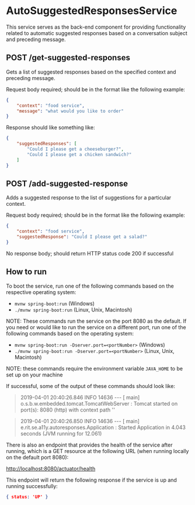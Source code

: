 # AutoSuggestedResponsesService

This service serves as the back-end component for providing functionality related to automatic suggested responses based on a conversation subject and preceding message.

## POST /get-suggested-responses ##
Gets a list of suggested responses based on the specified context and preceding message.

Request body required; should be in the format like the following example:

```json
{
    "context": "food service",
    "message": "what would you like to order"
}
```

Response should like something like:

```json
{
    "suggestedResponses": [
        "Could I please get a cheeseburger?",
        "Could I please get a chicken sandwich?"
    ]
}
```


## POST /add-suggested-response ##
Adds a suggested response to the list of suggestions for a particular context.

Request body required; should be in the format like the following example:

```json
{
    "context": "food service",
    "suggestedResponse": "Could I please get a salad?"
}
```

No response body; should return HTTP status code 200 if successful


## How to run ##

To boot the service, run one of the following commands based on the respective operating system:

- `mvnw spring-boot:run` (Windows)
- `./mvnw spring-boot:run` (Linux, Unix, Macintosh)

NOTE: These commands run the service on the port 8080 as the default. If you need or would like to run the service on a different port, run one of the following commands based on the operating system:

- `mvnw spring-boot:run -Dserver.port=<portNumber>` (Windows)
- `./mvnw spring-boot:run -Dserver.port=<portNumber>` (Linux, Unix, Macintosh)

NOTE: these commands require the environment variable `JAVA_HOME` to be set up on your machine

If successful, some of the output of these commands should look like:

> 2019-04-01 20:40:26.846  INFO 14636 --- [           main] o.s.b.w.embedded.tomcat.TomcatWebServer  : Tomcat started on port(s): 8080 (http) with context path ''

> 2019-04-01 20:40:26.850  INFO 14636 --- [           main] e.rit.se.a11y.autoresponses.Application  : Started Application in 4.043 seconds (JVM running for 12.061)

There is also an endpoint that provides the health of the service after running, which is a GET resource at the following URL (when running locally on the default port 8080):

[http://localhost:8080/actuator/health](http://localhost:8080/actuator/health "Actuator Health")

This endpoint will return the following response if the service is up and running successfully:

```json
{ status: 'UP' }
```